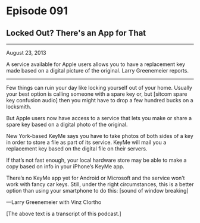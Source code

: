# Episode 091

## Locked Out? There's an App for That

---

August 23, 2013

A service available for Apple users allows you to have a replacement key made based on a digital picture of the original. Larry Greenemeier reports.

---

Few things can ruin your day like locking yourself out of your home. Usually your best option is calling someone with a spare key or, but [sitcom spare key confusion audio] then you might have to drop a few hundred bucks on a locksmith.

But Apple users now have access to a service that lets you make or share a spare key based on a digital photo of the original.

New York-based KeyMe says you have to take photos of both sides of a key in order to store a file as part of its service. KeyMe will mail you a replacement key based on the digital file on their servers.

If that’s not fast enough, your local hardware store may be able to make a copy based on info in your iPhone’s KeyMe app.

There’s no KeyMe app yet for Android or Microsoft and the service won’t work with fancy car keys. Still, under the right circumstances, this is a better option than using your smartphone to do this: [sound of window breaking]

—Larry Greenemeier with Vinz Clortho

[The above text is a transcript of this podcast.]

